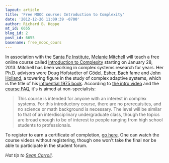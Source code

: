 ```yaml
---
layout: article
title: 'Free MOOC course: Introduction to Complexity'
date: '2012-12-26 11:09:39 -0700'
author: Richard B. Hoppe
mt_id: 6655
blog_id: 2
post_id: 6655
basename: free_mooc_cours
---
```

In association with the [Santa Fe Institute](http://www.santafe.edu/), [Melanie Mitchell](http://web.cecs.pdx.edu/~mm/) will teach a free online course called [Introduction to Complexity](http://www.santafe.edu/education/schools/sfi-mooc/introduction-complexity/) starting on January 28, 2013. Mitchell has been working in complex systems research for years. Her Ph.D. advisors were Doug Hofstadter of [Gödel, Esher, Bach](http://en.wikipedia.org/wiki/G%C3%B6del,_Escher,_Bach) fame and [John Holland](http://en.wikipedia.org/wiki/John_Henry_Holland), a towering figure in the study of complex adaptive systems, which is the title of his [influential 1975 book](http://books.google.com/books/about/Adaptation_in_natural_and_artificial_sys.html?id=JE5RAAAAMAAJ).
According to [the intro video](http://www.youtube.com/watch?feature=player_embedded&amp;v=cHE1Zk2Ov18) and the [course FAQ](http://www.santafe.edu/media/files/sfi_mooc_FAQ.html), it's is aimed at non-specialists:

> This course is intended for anyone with an interest in complex systems.  For this introductory course, there are no prerequisites, and no science or math background is necessary.  The level will be similar to that of an interdisciplinary undergraduate class, though the topics are broad enough to be of interest to people ranging from high school students to professionals.

To register to earn a certificate of completion, [go here](http://www.santafe.edu/mooc/subscribe). One can watch the course videos without registering, though one won't take the final nor be able to participate in the student forum.

_Hat tip to [Sean Carroll](http://www.preposterousuniverse.com/blog/2012/12/21/online-complexity-course-from-santa-fe/)_.
